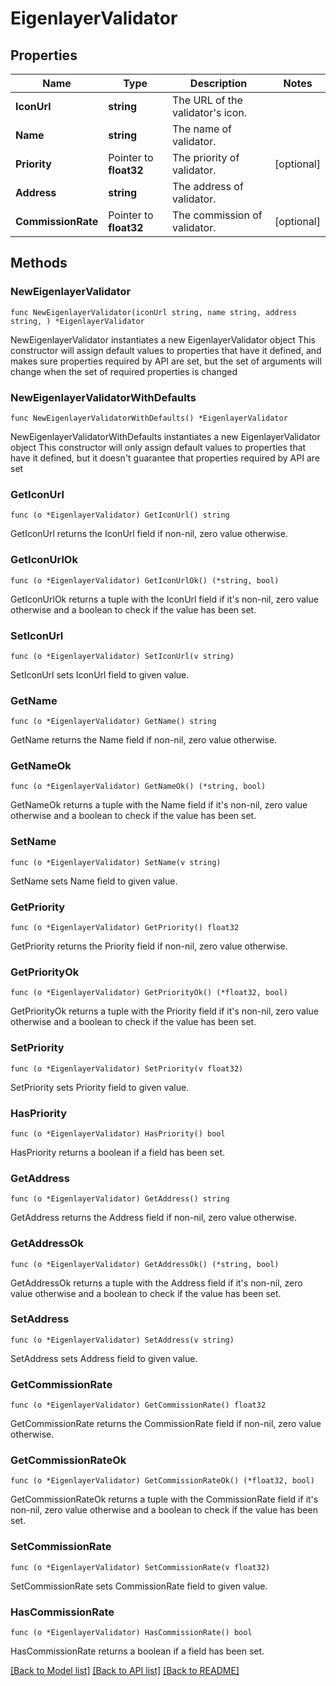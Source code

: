 # EigenlayerValidator

## Properties

Name | Type | Description | Notes
------------ | ------------- | ------------- | -------------
**IconUrl** | **string** | The URL of the validator&#39;s icon. | 
**Name** | **string** | The name of validator. | 
**Priority** | Pointer to **float32** | The priority of validator. | [optional] 
**Address** | **string** | The address of validator. | 
**CommissionRate** | Pointer to **float32** | The commission of validator. | [optional] 

## Methods

### NewEigenlayerValidator

`func NewEigenlayerValidator(iconUrl string, name string, address string, ) *EigenlayerValidator`

NewEigenlayerValidator instantiates a new EigenlayerValidator object
This constructor will assign default values to properties that have it defined,
and makes sure properties required by API are set, but the set of arguments
will change when the set of required properties is changed

### NewEigenlayerValidatorWithDefaults

`func NewEigenlayerValidatorWithDefaults() *EigenlayerValidator`

NewEigenlayerValidatorWithDefaults instantiates a new EigenlayerValidator object
This constructor will only assign default values to properties that have it defined,
but it doesn't guarantee that properties required by API are set

### GetIconUrl

`func (o *EigenlayerValidator) GetIconUrl() string`

GetIconUrl returns the IconUrl field if non-nil, zero value otherwise.

### GetIconUrlOk

`func (o *EigenlayerValidator) GetIconUrlOk() (*string, bool)`

GetIconUrlOk returns a tuple with the IconUrl field if it's non-nil, zero value otherwise
and a boolean to check if the value has been set.

### SetIconUrl

`func (o *EigenlayerValidator) SetIconUrl(v string)`

SetIconUrl sets IconUrl field to given value.


### GetName

`func (o *EigenlayerValidator) GetName() string`

GetName returns the Name field if non-nil, zero value otherwise.

### GetNameOk

`func (o *EigenlayerValidator) GetNameOk() (*string, bool)`

GetNameOk returns a tuple with the Name field if it's non-nil, zero value otherwise
and a boolean to check if the value has been set.

### SetName

`func (o *EigenlayerValidator) SetName(v string)`

SetName sets Name field to given value.


### GetPriority

`func (o *EigenlayerValidator) GetPriority() float32`

GetPriority returns the Priority field if non-nil, zero value otherwise.

### GetPriorityOk

`func (o *EigenlayerValidator) GetPriorityOk() (*float32, bool)`

GetPriorityOk returns a tuple with the Priority field if it's non-nil, zero value otherwise
and a boolean to check if the value has been set.

### SetPriority

`func (o *EigenlayerValidator) SetPriority(v float32)`

SetPriority sets Priority field to given value.

### HasPriority

`func (o *EigenlayerValidator) HasPriority() bool`

HasPriority returns a boolean if a field has been set.

### GetAddress

`func (o *EigenlayerValidator) GetAddress() string`

GetAddress returns the Address field if non-nil, zero value otherwise.

### GetAddressOk

`func (o *EigenlayerValidator) GetAddressOk() (*string, bool)`

GetAddressOk returns a tuple with the Address field if it's non-nil, zero value otherwise
and a boolean to check if the value has been set.

### SetAddress

`func (o *EigenlayerValidator) SetAddress(v string)`

SetAddress sets Address field to given value.


### GetCommissionRate

`func (o *EigenlayerValidator) GetCommissionRate() float32`

GetCommissionRate returns the CommissionRate field if non-nil, zero value otherwise.

### GetCommissionRateOk

`func (o *EigenlayerValidator) GetCommissionRateOk() (*float32, bool)`

GetCommissionRateOk returns a tuple with the CommissionRate field if it's non-nil, zero value otherwise
and a boolean to check if the value has been set.

### SetCommissionRate

`func (o *EigenlayerValidator) SetCommissionRate(v float32)`

SetCommissionRate sets CommissionRate field to given value.

### HasCommissionRate

`func (o *EigenlayerValidator) HasCommissionRate() bool`

HasCommissionRate returns a boolean if a field has been set.


[[Back to Model list]](../README.md#documentation-for-models) [[Back to API list]](../README.md#documentation-for-api-endpoints) [[Back to README]](../README.md)


